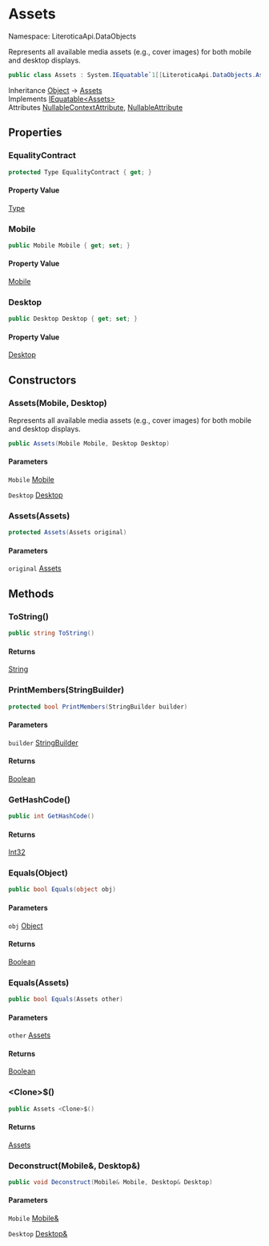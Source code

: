 # Assets

Namespace: LiteroticaApi.DataObjects

Represents all available media assets (e.g., cover images) for both mobile and desktop displays.

```csharp
public class Assets : System.IEquatable`1[[LiteroticaApi.DataObjects.Assets, LiteroticaApi, Version=1.0.0.0, Culture=neutral, PublicKeyToken=null]]
```

Inheritance [Object](https://docs.microsoft.com/en-us/dotnet/api/system.object) → [Assets](./literoticaapi/dataobjects/assets.md)<br>
Implements [IEquatable&lt;Assets&gt;](https://docs.microsoft.com/en-us/dotnet/api/system.iequatable-1)<br>
Attributes [NullableContextAttribute](./system/runtime/compilerservices/nullablecontextattribute.md), [NullableAttribute](./system/runtime/compilerservices/nullableattribute.md)

## Properties

### **EqualityContract**

```csharp
protected Type EqualityContract { get; }
```

#### Property Value

[Type](https://docs.microsoft.com/en-us/dotnet/api/system.type)<br>

### **Mobile**

```csharp
public Mobile Mobile { get; set; }
```

#### Property Value

[Mobile](./literoticaapi/dataobjects/mobile.md)<br>

### **Desktop**

```csharp
public Desktop Desktop { get; set; }
```

#### Property Value

[Desktop](./literoticaapi/dataobjects/desktop.md)<br>

## Constructors

### **Assets(Mobile, Desktop)**

Represents all available media assets (e.g., cover images) for both mobile and desktop displays.

```csharp
public Assets(Mobile Mobile, Desktop Desktop)
```

#### Parameters

`Mobile` [Mobile](./literoticaapi/dataobjects/mobile.md)<br>

`Desktop` [Desktop](./literoticaapi/dataobjects/desktop.md)<br>

### **Assets(Assets)**

```csharp
protected Assets(Assets original)
```

#### Parameters

`original` [Assets](./literoticaapi/dataobjects/assets.md)<br>

## Methods

### **ToString()**

```csharp
public string ToString()
```

#### Returns

[String](https://docs.microsoft.com/en-us/dotnet/api/system.string)<br>

### **PrintMembers(StringBuilder)**

```csharp
protected bool PrintMembers(StringBuilder builder)
```

#### Parameters

`builder` [StringBuilder](https://docs.microsoft.com/en-us/dotnet/api/system.text.stringbuilder)<br>

#### Returns

[Boolean](https://docs.microsoft.com/en-us/dotnet/api/system.boolean)<br>

### **GetHashCode()**

```csharp
public int GetHashCode()
```

#### Returns

[Int32](https://docs.microsoft.com/en-us/dotnet/api/system.int32)<br>

### **Equals(Object)**

```csharp
public bool Equals(object obj)
```

#### Parameters

`obj` [Object](https://docs.microsoft.com/en-us/dotnet/api/system.object)<br>

#### Returns

[Boolean](https://docs.microsoft.com/en-us/dotnet/api/system.boolean)<br>

### **Equals(Assets)**

```csharp
public bool Equals(Assets other)
```

#### Parameters

`other` [Assets](./literoticaapi/dataobjects/assets.md)<br>

#### Returns

[Boolean](https://docs.microsoft.com/en-us/dotnet/api/system.boolean)<br>

### **&lt;Clone&gt;$()**

```csharp
public Assets <Clone>$()
```

#### Returns

[Assets](./literoticaapi/dataobjects/assets.md)<br>

### **Deconstruct(Mobile&, Desktop&)**

```csharp
public void Deconstruct(Mobile& Mobile, Desktop& Desktop)
```

#### Parameters

`Mobile` [Mobile&](./literoticaapi/dataobjects/mobile&.md)<br>

`Desktop` [Desktop&](./literoticaapi/dataobjects/desktop&.md)<br>
